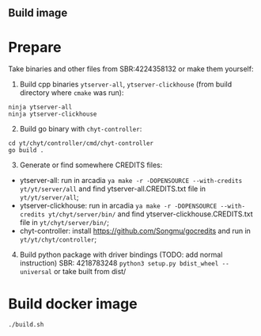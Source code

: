 ## Build image

# Prepare

Take binaries and other files from SBR:4224358132 or make them yourself:

1. Build cpp binaries `ytserver-all`, `ytserver-clickhouse` (from build directory where `cmake` was run):
```
ninja ytserver-all
ninja ytserver-clickhouse
```

2. Build go binary with `chyt-controller`:
```
cd yt/chyt/controller/cmd/chyt-controller
go build .
```

3. Generate or find somewhere CREDITS files:
- ytserver-all: run in arcadia `ya make -r -DOPENSOURCE --with-credits yt/yt/server/all` and find ytserver-all.CREDITS.txt file in `yt/yt/server/all`;
- ytserver-clickhouse: run in arcadia `ya make -r -DOPENSOURCE --with-credits yt/chyt/server/bin/` and find ytserver-clickhouse.CREDITS.txt file in `yt/chyt/server/bin/`;
- chyt-controller: install https://github.com/Songmu/gocredits and run in `yt/yt/chyt/controller`;

4. Build python package with driver bindings (TODO: add normal instruction)
SBR: 4218783248
`python3 setup.py bdist_wheel --universal`
or take built from dist/

# Build docker image

`./build.sh`

